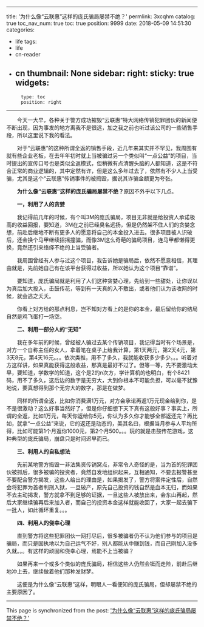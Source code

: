 
---
title: '为什么像“云联惠”这样的庞氏骗局屡禁不绝？'
permlink: 3xcqhm
catalog: true
toc_nav_num: true
toc: true
position: 9999
date: 2018-05-09 14:51:30
categories:
- life
tags:
- life
- cn-reader
- cn
thumbnail: None
sidebar:
    right:
        sticky: true
widgets:
    -
        type: toc
        position: right
---


<html>
<p>　　今天一大早，各种关于警方成功摧毁“云联惠”特大网络传销犯罪团伙的新闻便不断出现，因为事发的地方离我不是很远，加之我之前也听过该公司的一些销售手段，所以这里说下我的看法。<br>
</p>
<p>　　对于“云联惠”的这种所谓全返的销售手段，近几年来其实并不罕见，我周围有就有些企业老板，在去年年初时就上当被骗过另一个类似叫“一点公益”的项目，当时提出的宣传口号也是类似全返模式，但稍微有点清醒头脑的人都知道，这是不符合正常的商业逻辑的，其中定然有诈，但是这么多年过去了，依然有不少人上当受骗，尤其是这个“云联惠”传销事件的被捣毁，据说其诈骗金额更为夸张。<br>
</p>
<p>　　<strong>为什么像“云联惠”这样的庞氏骗局屡禁不绝？</strong>原因不外乎以下几点。<br>
</p>
<p>　　<strong>一，利用了人的贪婪</strong><br>
</p>
<p>　　我记得前几年的时候，有个叫3M的庞氏骗局，项目无非就是给投资人承诺极高的收益回报，要知道，3M在之前已经臭名远扬，但是仍然架不住人们的贪婪念想，前赴后继地不断有更多人的愿意将自己的本金投入进去。很多项目被人识破后，还会换个马甲继续招摇撞骗，而像3M这么奇葩的骗局项目，连马甲都懒得更换，竟然还引来络绎不绝的上当受骗者。<br>
</p>
<p>　　我周围曾经有人参与过这个项目，我告诉她是骗局后，依然不愿意相信，其理由就是，先前她自己有在该平台获得过收益，所以她认为这个项目“靠谱”。<br>
</p>
<p>　　要知道，庞氏骗局就是利用了人们这种贪婪心理，先给到一些甜处，让你误以为真后加大投入，击鼓传花，等到有一天真的入不敷出，或者他们认为该收网的时候，就会逃之夭夭。<br>
</p>
<p>　　你看上对方给的那点利息，岂不知对方看上的是你的本金，最后留给你的结局自然是鸡飞蛋打一场空。</p>
<p>　　<strong>二、利用一部分人的“无知”</strong><br>
</p>
<p>　　我在多年前的时候，曾经被人骗过去某个传销项目，我记得当时有个场景是，对方一个自称主任的女人，拿着笔在桌子上给我计算，第1天两元，第2天4元，第3天8元，第4天16元。。。依次类推，用不了多久，我就能收获多少多少。。。听着对方这样讲，如果真能获得这般收益，那真是最好不过了。但等一等，先不要激动太早，要知道，学数学的知道，这个是2的n次方，学计算机的也明白，有个8421码，用不了多久，这后边的数字是无穷大，大到你根本不可能负担，可以毫不犹豫地说，要真想得到那个无穷大的数字，那是在做梦。<br>
</p>
<p>　　同样的所谓全返，比如你消费满1万元，对方会承诺再返1万元现金给到你，是不是很激动？这么好事当然好了，但是你仔细想下天下真有这般好事？事实上，所谓的全返，比如1万元，每天你返给你5元，你认为多久你才能够全部返还完？再比如，就拿“一点公益”来说，它的返还是动态的，美其名曰，根据当月参与人平均所得，比如可能第1个月返你1000元，第2个月500。。。玩的就是击鼓传花游戏，这种典型的庞氏骗局，崩盘只是时间迟早而已。<br>
</p>
<p>　　<strong>三、利用人的自私想法</strong><br>
</p>
<p>　　先前某地警方捣毁一非法集资传销窝点，非常令人奇怪的是，当为首的犯罪团伙被抓后，很多被骗的投资者，竟然自发地组织起来，互相通知，不要去报警甚至不要配合警方揭发，这些人给出的理由是，如果揭发了，警方将案件定性后，自然会将犯罪为首者判刑入狱，一旦破产，原先自己投资的钱自然是血本无归，而如果不去主动揭发，警方就拿不到足够的证据，一旦这些人被放出来，会东山再起，然后大家继续骗再后来加入者，而自己的投资本金这样就能收回了，大家一起去骗下一批人，如此循环重复。。。<br>
</p>
<p>　　<strong>四、利用人的侥幸心理</strong><br>
</p>
<p>　　直到警方将这些犯罪团伙一网打尽后，很多被骗者仍不认为他们参与的项目是骗局，而只是固执地以为自己运气不好，别人都能从中赚到钱，而自己刚加入没多久就。。。有这样的顽固和侥幸心理，焉能不上当被骗？<br>
</p>
<p>　　如果再来一个或多个类似的庞氏骗局，相信这些人仍然会铤而走险，前赴后继地冲上去，继续做着他们那种发财梦。<br>
</p>
<p>　　这便是为什么像“云联惠”这样，明眼人一看便知的庞氏骗局，但却屡禁不绝的主要原因了。</p>
</html>

- - -

This page is synchronized from the post: ['为什么像“云联惠”这样的庞氏骗局屡禁不绝？'](https://steemit.com/@rivalhw/3xcqhm)
